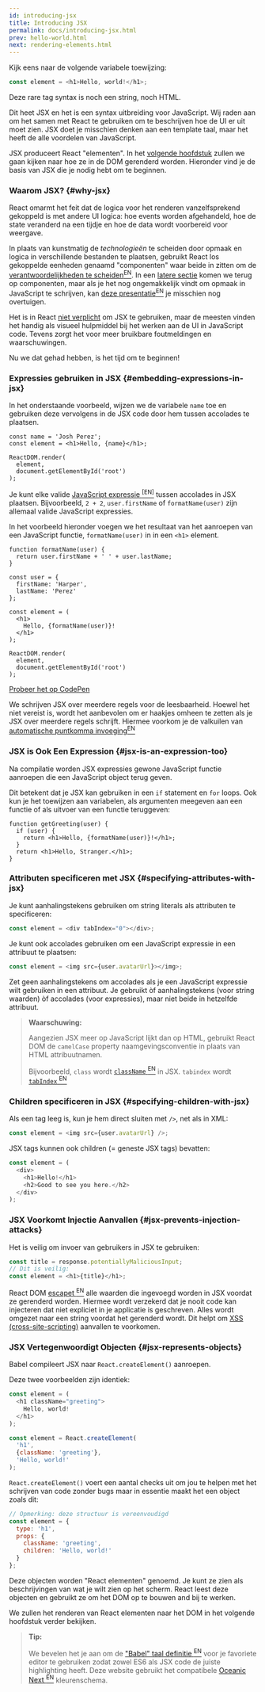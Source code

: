 ```yaml
---
id: introducing-jsx
title: Introducing JSX
permalink: docs/introducing-jsx.html
prev: hello-world.html
next: rendering-elements.html
---
```


Kijk eens naar de volgende variabele toewijzing:

```js
const element = <h1>Hello, world!</h1>;
```

Deze rare tag syntax is noch een string, noch HTML.

Dit heet JSX en het is een syntax uitbreiding voor JavaScript.
Wij raden aan om het samen met React te gebruiken om te beschrijven hoe de UI er uit moet zien.
JSX doet je misschien denken aan een template taal, maar het heeft de alle voordelen van JavaScript.

JSX produceert React "elementen". In het [volgende hoofdstuk](/docs/rendering-elements.html) zullen we gaan kijken naar hoe ze in de DOM gerenderd worden.
Hieronder vind je de basis van JSX die je nodig hebt om te beginnen.

### Waarom JSX? {#why-jsx}

React omarmt het feit dat de logica voor het renderen vanzelfsprekend gekoppeld is met andere UI logica: hoe events worden afgehandeld, hoe de state veranderd na een tijdje en hoe de data wordt voorbereid voor weergave.

In plaats van kunstmatig de *technologieën* te scheiden door opmaak en logica in verschillende bestanden te plaatsen, gebruikt React los gekoppelde eenheden genaamd "componenten" waar beide in zitten om de [verantwoordelijkheden te scheiden<sup>EN</sup>](https://nl.wikipedia.org/wiki/Separation_of_concerns). 
In een [latere sectie](/docs/components-and-props.html) komen we terug op componenten, maar als je het nog ongemakkelijk vindt om opmaak in JavaScript te schrijven, kan [deze presentatie<sup>EN</sup>](https://www.youtube.com/watch?v=x7cQ3mrcKaY) je misschien nog overtuigen.

Het is in React [niet verplicht](/docs/react-without-jsx.html) om JSX te gebruiken, maar de meesten vinden het handig als visueel hulpmiddel bij het werken aan de UI in JavaScript code. Tevens zorgt het voor meer bruikbare foutmeldingen en waarschuwingen.

Nu we dat gehad hebben, is het tijd om te beginnen!

### Expressies gebruiken in JSX {#embedding-expressions-in-jsx}

In het onderstaande voorbeeld, wijzen we de variabele `name` toe en gebruiken deze vervolgens in de JSX code door hem tussen accolades te plaatsen.

```js{1,2}
const name = 'Josh Perez';
const element = <h1>Hello, {name}</h1>;

ReactDOM.render(
  element,
  document.getElementById('root')
);
```

Je kunt elke valide [JavaScript expressie <sup>[EN]</sup>](https://developer.mozilla.org/en-US/docs/Web/JavaScript/Guide/Expressions_and_Operators) tussen accolades in JSX plaatsen. Bijvoorbeeld, `2 + 2`, `user.firstName` of `formatName(user)` zijn allemaal valide JavaScript expressies.

In het voorbeeld hieronder voegen we het resultaat van het aanroepen van een JavaScript functie, `formatName(user)` in in een `<h1>` element.

```js{12}
function formatName(user) {
  return user.firstName + ' ' + user.lastName;
}

const user = {
  firstName: 'Harper',
  lastName: 'Perez'
};

const element = (
  <h1>
    Hello, {formatName(user)}!
  </h1>
);

ReactDOM.render(
  element,
  document.getElementById('root')
);
```

[Probeer het op CodePen](codepen://introducing-jsx)

We schrijven JSX over meerdere regels voor de leesbaarheid. Hoewel het niet vereist is, wordt het aanbevolen om er haakjes omheen te zetten als je JSX over meerdere regels schrijft. Hiermee voorkom je de valkuilen van [automatische puntkomma invoeging<sup>EN</sup>](https://stackoverflow.com/q/2846283)

### JSX is Ook Een Expression {#jsx-is-an-expression-too}

Na compilatie worden JSX expressies gewone JavaScript functie aanroepen die een JavaScript object terug geven.

Dit betekent dat je JSX kan gebruiken in een `if` statement en `for` loops. Ook kun je het toewijzen aan variabelen, als argumenten meegeven aan een functie of als uitvoer van een functie teruggeven:

```js{3,5}
function getGreeting(user) {
  if (user) {
    return <h1>Hello, {formatName(user)}!</h1>;
  }
  return <h1>Hello, Stranger.</h1>;
}
```

### Attributen specificeren met JSX {#specifying-attributes-with-jsx}

Je kunt aanhalingstekens gebruiken om string literals als attributen te specificeren:

```js
const element = <div tabIndex="0"></div>;
```

Je kunt ook accolades gebruiken om een JavaScript expressie in een attribuut te plaatsen:

```js
const element = <img src={user.avatarUrl}></img>;
```

Zet geen aanhalingstekens om accolades als je een JavaScript expressie wilt gebruiken in een attribuut. Je gebruikt òf aanhalingstekens (voor string waarden) òf accolades (voor expressies), maar niet beide in hetzelfde attribuut.

>**Waarschuwing:**
>
>Aangezien JSX meer op JavaScript lijkt dan op HTML, gebruikt React DOM de `camelCase` property naamgevingsconventie in plaats van HTML attribuutnamen.
>
>Bijvoorbeeld, `class` wordt [`className` <sup>EN</sup>](https://developer.mozilla.org/en-US/docs/Web/API/Element/className) in JSX. `tabindex` wordt [`tabIndex` <sup>EN</sup>](https://developer.mozilla.org/en-US/docs/Web/API/HTMLElement/tabIndex)

### Children specificeren in JSX {#specifying-children-with-jsx}

Als een tag leeg is, kun je hem direct sluiten met `/>`, net als in XML:

```js
const element = <img src={user.avatarUrl} />;
```

JSX tags kunnen ook children (= geneste JSX tags) bevatten:

```js
const element = (
  <div>
    <h1>Hello!</h1>
    <h2>Good to see you here.</h2>
  </div>
);
```

### JSX Voorkomt Injectie Aanvallen {#jsx-prevents-injection-attacks}

Het is veilig om invoer van gebruikers in JSX te gebruiken:

```js
const title = response.potentiallyMaliciousInput;
// Dit is veilig:
const element = <h1>{title}</h1>;
```

React DOM [escapet <sup>EN</sup>](http://stackoverflow.com/questions/7381974/which-characters-need-to-be-escaped-on-html) alle waarden die ingevoegd worden in JSX voordat ze gerenderd worden. 
Hiermee wordt verzekerd dat je nooit code kan injecteren dat niet expliciet in je applicatie is geschreven. 
Alles wordt omgezet naar een string voordat het gerenderd wordt. Dit helpt om [XSS (cross-site-scripting)](https://nl.wikipedia.org/wiki/Cross-site_scripting) aanvallen te voorkomen.

### JSX Vertegenwoordigt Objecten {#jsx-represents-objects}

Babel compileert JSX naar `React.createElement()` aanroepen.

Deze twee voorbeelden zijn identiek:

```js
const element = (
  <h1 className="greeting">
    Hello, world!
  </h1>
);
```

```js
const element = React.createElement(
  'h1',
  {className: 'greeting'},
  'Hello, world!'
);
```

`React.createElement()` voert een aantal checks uit om jou te helpen met het schrijven van code zonder bugs maar in essentie maakt het een object zoals dit:

```js
// Opmerking: deze structuur is vereenvoudigd 
const element = {
  type: 'h1',
  props: {
    className: 'greeting',
    children: 'Hello, world!'
  }
};
```

Deze objecten worden "React elementen" genoemd.
Je kunt ze zien als beschrijvingen van wat je wilt zien op het scherm.
React leest deze objecten en gebruikt ze om het DOM op te bouwen and bij te werken.

We zullen het renderen van React elementen naar het DOM in het volgende hoofdstuk verder bekijken.

>**Tip:**
>
>We bevelen het je aan om de ["Babel" taal definitie <sup>EN</sup>](http://babeljs.io/docs/editors) voor je favoriete editor te gebruiken zodat zowel ES6 als JSX code de juiste highlighting heeft. Deze website gebruikt het compatibele [Oceanic Next <sup>EN</sup>](https://labs.voronianski.com/oceanic-next-color-scheme/) kleurenschema.
